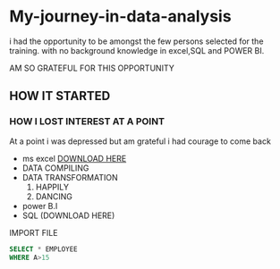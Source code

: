 # My-journey-in-data-analysis

i had the opportunity to be amongst the few persons selected for the training.
with no background knowledge in excel,SQL and POWER BI.                                          

AM SO GRATEFUL FOR THIS OPPORTUNITY

## HOW IT STARTED

### HOW I LOST INTEREST AT A POINT
At a point i was depressed but am grateful i had courage to come back


- ms excel [DOWNLOAD HERE](https://www.google.com/search?q=how+to+download+excel+on+my+laptop&rlz=1C1GCEU_enNG1164NG1164&oq=HOW++TO+DOWNLOAD+EXCEL&gs_lcrp=EgZjaHJvbWUqBwgBEAAYgAQyBwgAEAAYgAQyBwgBEAAYgAQyBwgCEAAYgAQyBwgDEAAYgAQyBwgEEAAYgAQyBwgFEAAYgAQyBwgGEAAYgAQyBwgHEAAYgAQyBwgIEAAYgAQyBwgJEAAYgATSAQkxODg4NmowajeoAgCwAgA&sourceid=chrome&ie=UTF-8)
- DATA COMPILING
- DATA TRANSFORMATION
   1. HAPPILY
    2. DANCING
 - power B.I
- SQL (DOWNLOAD HERE)

IMPORT FILE
````SQL
SELECT * EMPLOYEE
WHERE A>15
````
